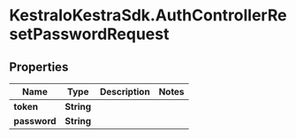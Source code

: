 # KestraIoKestraSdk.AuthControllerResetPasswordRequest

## Properties

Name | Type | Description | Notes
------------ | ------------- | ------------- | -------------
**token** | **String** |  | 
**password** | **String** |  | 


